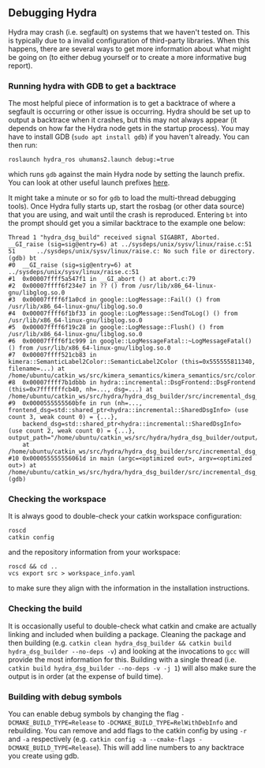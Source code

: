 ## Debugging Hydra

Hydra may crash (i.e. segfault) on systems that we haven't tested on. This is typically due to a invalid configuration of third-party libraries. When this happens, there are several ways to get more information about what might be going on (to either debug yourself or to create a more informative bug report).

### Running hydra with GDB to get a backtrace

The most helpful piece of information is to get a backtrace of where a segfault is occurring or other issue is occurring.
Hydra should be set up to output a backtrace when it crashes, but this may not always appear (it depends on how far the Hydra node gets in the startup process).
You may have to install GDB (`sudo apt install gdb`) if you haven't already. You can then run:

```
roslaunch hydra_ros uhumans2.launch debug:=true
```

which runs `gdb` against the main Hydra node by setting the launch prefix.
You can look at other useful launch prefixes [here](http://wiki.ros.org/roslaunch/Tutorials/Roslaunch%20Nodes%20in%20Valgrind%20or%20GDB).

It might take a minute or so for `gdb` to load the multi-thread debugging tools). Once Hydra fully starts up, start the rosbag (or other data source) that you are using, and wait until the crash is reproduced. Entering `bt` into the prompt should get you a similar backtrace to the example one below:

```
Thread 1 "hydra_dsg_build" received signal SIGABRT, Aborted.
__GI_raise (sig=sig@entry=6) at ../sysdeps/unix/sysv/linux/raise.c:51
51      ../sysdeps/unix/sysv/linux/raise.c: No such file or directory.
(gdb) bt
#0  __GI_raise (sig=sig@entry=6) at ../sysdeps/unix/sysv/linux/raise.c:51
#1  0x00007ffff5a547f1 in __GI_abort () at abort.c:79
#2  0x00007ffff6f234e7 in ?? () from /usr/lib/x86_64-linux-gnu/libglog.so.0
#3  0x00007ffff6f1a0cd in google::LogMessage::Fail() () from /usr/lib/x86_64-linux-gnu/libglog.so.0
#4  0x00007ffff6f1bf33 in google::LogMessage::SendToLog() () from /usr/lib/x86_64-linux-gnu/libglog.so.0
#5  0x00007ffff6f19c28 in google::LogMessage::Flush() () from /usr/lib/x86_64-linux-gnu/libglog.so.0
#6  0x00007ffff6f1c999 in google::LogMessageFatal::~LogMessageFatal() () from /usr/lib/x86_64-linux-gnu/libglog.so.0
#7  0x00007ffff521cb83 in kimera::SemanticLabel2Color::SemanticLabel2Color (this=0x555555811340, filename=...) at /home/ubuntu/catkin_ws/src/kimera_semantics/kimera_semantics/src/color.cpp:51
#8  0x00007ffff7b1dbbb in hydra::incremental::DsgFrontend::DsgFrontend (this=0x7fffffffcb40, nh=..., dsg=...) at /home/ubuntu/catkin_ws/src/hydra/hydra_dsg_builder/src/incremental_dsg_frontend.cpp:58
#9  0x0000555555560bfe in run (nh=..., frontend_dsg=std::shared_ptr<hydra::incremental::SharedDsgInfo> (use count 3, weak count 0) = {...},
    backend_dsg=std::shared_ptr<hydra::incremental::SharedDsgInfo> (use count 2, weak count 0) = {...}, output_path="/home/ubuntu/catkin_ws/src/hydra/hydra_dsg_builder/output/uhumans2/office")
    at /home/ubuntu/catkin_ws/src/hydra/hydra_dsg_builder/src/incremental_dsg_builder_node.cpp:56
#10 0x000055555556061d in main (argc=<optimized out>, argv=<optimized out>) at /home/ubuntu/catkin_ws/src/hydra/hydra_dsg_builder/src/incremental_dsg_builder_node.cpp:123
(gdb)
```

### Checking the workspace

It is always good to double-check your catkin workspace configuration:
```
roscd
catkin config
```
and the repository information from your workspace:
```
roscd && cd ..
vcs export src > workspace_info.yaml
```
to make sure they align with the information in the installation instructions.

### Checking the build

It is occasionally useful to double-check what catkin and cmake are actually linking and included when building a package.
Cleaning the package and then building (e.g. `catkin clean hydra_dsg_builder && catkin build hydra_dsg_builder --no-deps -v`) and looking at the invocations to `gcc` will provide the most information for this.
Building with a single thread (i.e. `catkin build hydra_dsg_builder --no-deps -v -j 1`) will also make sure the output is in order (at the expense of build time).

### Building with debug symbols

You can enable debug symbols by changing the flag `-DCMAKE_BUILD_TYPE=Release` to `-DCMAKE_BUILD_TYPE=RelWithDebInfo` and rebuilding.
You can remove and add flags to the catkin config by using `-r` and `-a` respectively (e.g. `catkin config -a --cmake-flags -DCMAKE_BUILD_TYPE=Release`). This will add line numbers to any backtrace you create using gdb.
